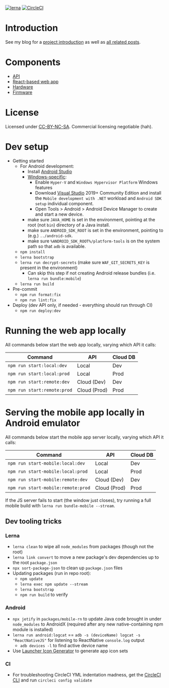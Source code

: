 [![lerna](https://img.shields.io/badge/maintained%20with-lerna-cc00ff.svg)](https://lerna.js.org/)
[![CircleCI](https://circleci.com/gh/rgiese/warm-and-fuzzy/tree/master.svg?style=shield)](https://circleci.com/gh/rgiese/warm-and-fuzzy/tree/master)

# Introduction

See my blog for a [project introduction](https://www.grumpycorp.com/posts/warm-and-fuzzy/intro/)
as well as [all related posts](https://www.grumpycorp.com/tags/posts/warm-and-fuzzy).

# Components

- [API](packages/api/README.md)
- [React-based web app](packages/webapp/README.md)
- [Hardware](hardware/README.md)
- [Firmware](firmware/README.md)

# License

Licensed under [CC-BY-NC-SA](LICENSE.md). Commercial licensing negotiable (hah).

# Dev setup

- Getting started
  - For Android development:
    - Install [Android Studio](https://developer.android.com/studio)
    - [Windows-specific](https://docs.microsoft.com/en-us/xamarin/android/get-started/installation/android-emulator/hardware-acceleration?pivots=windows):
      - Enable `Hyper-V` and `Windows Hypervisor Platform` Windows features
      - Download [Visual Studio](https://visualstudio.microsoft.com/) 2019+ Community Edition and install the `Mobile development with .NET` workload and `Android SDK setup` individual component.
      - Open Tools > Android > Android Device Manager to create and start a new device.
    - make sure `JAVA_HOME` is set in the environment, pointing at the root (not `bin`) directory of a Java install.
    - make sure `ANDROID_SDK_ROOT` is set in the environment, pointing to (e.g.) `../android-sdk`.
    - make sure `%ANDROID_SDK_ROOT%/platform-tools` is on the system path so that `adb` is available.
  - `npm install`
  - `lerna bootstrap`
  - `lerna run decrypt-secrets` (make sure `WAF_GIT_SECRETS_KEY` is present in the environment)
    - Can skip this step if not creating Android release bundles (i.e. `lerna run bundle:mobile`)
  - `lerna run build`
- Pre-commit
  - `npm run format:fix`
  - `npm run lint:fix`
- Deploy (dev API only, if needed - everything should run through CI)
  - `npm run deploy:dev`

# Running the web app locally

All commands below start the web app locally, varying which API it calls:

| Command                     | API          | Cloud DB |
| --------------------------- | ------------ | -------- |
| `npm run start:local:dev`   | Local        | Dev      |
| `npm run start:local:prod`  | Local        | Prod     |
| `npm run start:remote:dev`  | Cloud (Dev)  | Dev      |
| `npm run start:remote:prod` | Cloud (Prod) | Prod     |

# Serving the mobile app locally in Android emulator

All commands below start the mobile app server locally, varying which API it calls:

| Command                            | API          | Cloud DB |
| ---------------------------------- | ------------ | -------- |
| `npm run start-mobile:local:dev`   | Local        | Dev      |
| `npm run start-mobile:local:prod`  | Local        | Prod     |
| `npm run start-mobile:remote:dev`  | Cloud (Dev)  | Dev      |
| `npm run start-mobile:remote:prod` | Cloud (Prod) | Prod     |

If the JS server fails to start (the window just closes), try running a full mobile build with `lerna run bundle-mobile --stream`.

## Dev tooling tricks

### Lerna

- `lerna clean` to wipe all `node_modules` from packages (though not the root)
- `lerna link convert` to move a new package's dev dependencies up to the root `package.json`
- `npx sort-package-json` to clean up `package.json` files
- Updating packages (run in repo root):
  - `npm update`
  - `lerna exec npm update --stream`
  - `lerna bootstrap`
  - `npm run build` to verify

### Android

- `npx jetify` in `packages/mobile-rn` to update Java code brought in under `node_modules` to AndroidX (required after any new native-containing npm module is installed)
- `lerna run android:logcat` == `adb -s (deviceName) logcat -s "ReactNativeJS"` for listening to ReactNative `console.log` output
  - `adb devices -l` to find active device name
- Use [Launcher Icon Generator](https://romannurik.github.io/AndroidAssetStudio/icons-launcher.html) to generate app icon sets

### CI

- For troubleshooting CircleCI YML indentation madness, get the [CircleCI CLI](https://circleci.com/docs/2.0/local-cli/) and run `circleci config validate`
